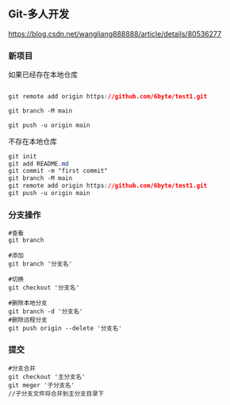 ## Git-多人开发

https://blog.csdn.net/wangliang888888/article/details/80536277

### 新项目

如果已经存在本地仓库

```css

git remote add origin https://github.com/6byte/test1.git

git branch -M main

git push -u origin main
```

不存在本地仓库

```CSS
git init
git add README.md
git commit -m "first commit"
git branch -M main
git remote add origin https://github.com/6byte/test1.git
git push -u origin main
```



### 分支操作

```
#查看
git branch

#添加
git branch '分支名'

#切换
git checkout '分支名'

#删除本地分支
git branch -d '分支名'
#删除远程分支
git push origin --delete '分支名'

```

### 提交

```
#分支合并
git checkout '主分支名'
git meger '子分支名'
//子分支文件将合并到主分支目录下
```


